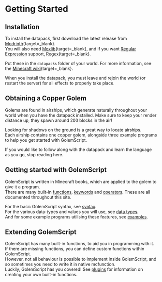 # Getting Started

## Installation
To install the datapack, first download the latest release from [Modrinth](https://modrinth.com/datapack/code-of-copper){target=_blank}.  
You will also need [Moxlib](https://modrinth.com/datapack/moxlib){target=_blank}, and if you want [Regular Expression](data_types.md#regex) support, [Regex](https://modrinth.com/datapack/regex){target=_blank}.

Put these in the `datapacks` folder of your world. For more information, see the [Minecraft wiki](https://minecraft.fandom.com/wiki/Tutorials/Installing_a_data_pack){target=_blank}.

When you install the datapack, you must leave and rejoin the world (or restart the server) for all effects to properly take place.

## Obtaining a Copper Golem
Golems are found in airships, which generate naturally throughout your world when you have the datapack installed. Make sure to keep your render distance up, they spawn around 200 blocks in the air!

Looking for shadows on the ground is a great way to locate airships.  
Each airship contains one copper golem, alongside three example programs to help you get started with GolemScript.

If you would like to follow along with the datapack and learn the language as you go, stop reading here. 

## Getting started with GolemScript
GolemScript is written in Minecraft books, which are applied to the golem to give it a program.  
There are many built-in [functions](stdlib.md), [keywords](keywords.md) and [operators](operators.md). These are all documented throughout this site.

For the basic GolemScript syntax, see [syntax](syntax.md).  
For the various data-types and values you will use, see [data types](data_types.md).  
And for some example programs utilising these features, see [examples](examples.md).

## Extending GolemScript
GolemScript has many built-in functions, to aid you in programming with it. If there are missing functions, you can define custom functions within GolemScript.  
However, not all behaviour is possible to implement inside GolemScript, and so sometimes you need to write it in native mcfunction.  
Luckily, GolemScript has you covered! See [plugins](plugins.md) for information on creating your own built-in functions.